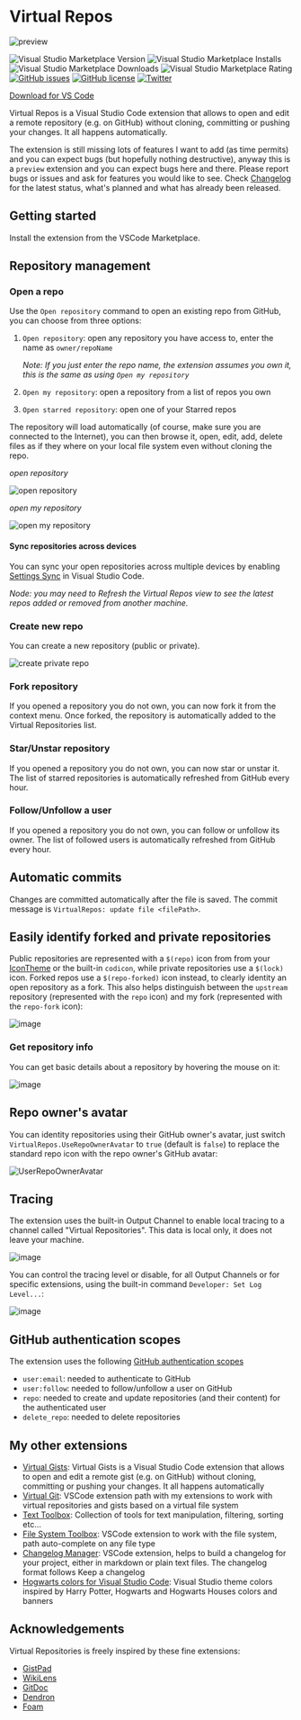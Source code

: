 # Virtual Repos

![preview](https://img.shields.io/badge/-preview-orange)

<!--[![Publish Extension](https://github.com/carlocardella/vscode-VirtualRepos/actions/workflows/PublishExtension.yml/badge.svg)](https://github.com/carlocardella/vscode-VirtualRepos/actions/workflows/PublishExtension.yml)-->
![Visual Studio Marketplace Version](https://img.shields.io/visual-studio-marketplace/v/carlocardella.vscode-virtualRepos)
![Visual Studio Marketplace Installs](https://img.shields.io/visual-studio-marketplace/i/carlocardella.vscode-virtualRepos)
![Visual Studio Marketplace Downloads](https://img.shields.io/visual-studio-marketplace/d/carlocardella.vscode-virtualRepos)
![Visual Studio Marketplace Rating](https://img.shields.io/visual-studio-marketplace/r/carlocardella.vscode-virtualRepos)
[![GitHub issues](https://img.shields.io/github/issues/carlocardella/vscode-VirtualRepos.svg)](https://github.com/carlocardella/vscode-VirtualRepos/issues)
[![GitHub license](https://img.shields.io/github/license/carlocardella/vscode-VirtualRepos.svg)](https://github.com/carlocardella/vscode-VirtualRepos/blob/master/LICENSE.md)
[![Twitter](https://img.shields.io/twitter/url/https/github.com/carlocardella/vscode-VirtualRepos.svg?style=social)](https://twitter.com/intent/tweet?text=Wow:&url=https%3A%2F%2Fgithub.com%2Fcarlocardella%2Fvscode-VirtualRepos)
<!-- [![Open in Visual Studio Code](https://open.vscode.dev/badges/open-in-vscode.svg)](https://open.vscode.dev/carlocardella/vscode-texttoolbox) -->

[Download for VS Code](https://marketplace.visualstudio.com/items?itemName=CarloCardella.vscode-virtualrepos)

<!-- [Download for VS Codium](https://open-vsx.org/extension/carlocardella/vscode-texttoolbox) -->

Virtual Repos is a Visual Studio Code extension that allows to open and edit a remote repository (e.g. on GitHub) without cloning, committing or pushing your changes. It all happens automatically.

The extension is still missing lots of features I want to add (as time permits) and you can expect bugs (but hopefully nothing destructive), anyway this is a `preview` extension and you can expect bugs here and there. Please report bugs or issues and ask for features you would like to see. Check [Changelog](CHANGELOG.md) for the latest status, what's planned and what has already been released.

## Getting started

Install the extension from the VSCode Marketplace.

## Repository management

### Open a repo

Use the `Open repository` command to open an existing repo from GitHub, you can choose from three options:

1. `Open repository`: open any repository you have access to, enter the name as `owner/repoName`

   *Note: If you just enter the repo name, the extension assumes you own it, this is the same as using `Open my repository`*

2. `Open my repository`: open a repository from a list of repos you own
3. `Open starred repository`: open one of your Starred repos

The repository will load automatically (of course, make sure you are connected to the Internet), you can then browse it, open, edit, add, delete files as if they where on your local file system even without cloning the repo.

*open repository*

![open repository](https://user-images.githubusercontent.com/5784415/192892207-46f5418e-5696-4373-ae80-71cb160e8e25.gif)

*open my repository*

![open my repository](https://user-images.githubusercontent.com/5784415/192892464-bee3d23f-5688-4dfd-a343-c844ae39e135.gif)

#### Sync repositories across devices

You can sync your open repositories across multiple devices by enabling [Settings Sync](https://code.visualstudio.com/docs/editor/settings-sync) in Visual Studio Code.

*Node: you may need to Refresh the Virtual Repos view to see the latest repos added or removed from another machine.*

### Create new repo

You can create a new repository (public or private).

![create private repo](https://user-images.githubusercontent.com/5784415/192894098-2cb95397-6696-467a-ab9c-6ca272f460b0.gif)

### Fork repository

If you opened a repository you do not own, you can now fork it from the context menu. Once forked, the repository is automatically added to the Virtual Repositories list.

### Star/Unstar repository

If you opened a repository you do not own, you can now star or unstar it. The list of starred repositories is automatically refreshed from GitHub every hour.

### Follow/Unfollow a user

If you opened a repository you do not own, you can follow or unfollow its owner. The list of followed users is automatically refreshed from GitHub every hour.

## Automatic commits

Changes are committed automatically after the file is saved. The commit message is `VirtualRepos: update file <filePath>`.

## Easily identify forked and private repositories

Public repositories are represented with a `$(repo)` icon from from your [IconTheme](https://code.visualstudio.com/api/references/icons-in-labels) or the built-in `codicon`, while private repositories use a `$(lock)` icon.
Forked repos use a `$(repo-forked)` icon instead, to clearly identity an open repository as a fork. This also helps distinguish between the `upstream` repository (represented with the `repo` icon) and my fork (represented with the `repo-fork` icon):

<!--![image](https://user-images.githubusercontent.com/5784415/207214066-1e78d96b-b209-4e7c-a263-4a225db1ce92.png)-->
![image](https://user-images.githubusercontent.com/5784415/210154421-d8eda221-d096-42fe-98e3-fc5f37773f58.png)

### Get repository info

You can get basic details about a repository by hovering the mouse on it:

![image](https://user-images.githubusercontent.com/5784415/210154457-25a31281-bf1e-430c-8f73-efddbfa15dce.png)

## Repo owner's avatar

You can identity repositories using their GitHub owner's avatar, just switch `VirtualRepos.UseRepoOwnerAvatar` to `true` (default is `false`) to replace the standard repo icon with the repo owner's GitHub avatar:

![UserRepoOwnerAvatar](https://user-images.githubusercontent.com/5784415/194788262-4eb6ad81-f924-4a42-a642-eec4c10a60b0.gif)

## Tracing

The extension uses the built-in Output Channel to enable local tracing to a channel called "Virtual Repositories". This data is local only, it does not leave your machine.

![image](https://user-images.githubusercontent.com/5784415/227406009-1775db2a-7e0f-4f01-9c89-a7714bb7e2da.png)

You can control the tracing level or disable, for all Output Channels or for specific extensions, using the built-in command `Developer: Set Log Level...`:

![image](https://user-images.githubusercontent.com/5784415/227406186-61ab711e-2a59-4376-b759-0efdc364ec1b.png)

## GitHub authentication scopes

The extension uses the following [GitHub authentication scopes](https://docs.github.com/en/developers/apps/building-oauth-apps/scopes-for-oauth-apps)

- `user:email`: needed to authenticate to GitHub
- `user:follow`: needed to follow/unfollow a user on GitHub
- `repo`: needed to create and update repositories (and their content) for the authenticated user
- `delete_repo`: needed to delete repositories

## My other extensions

<!-- * [Virtual Repos](https://github.com/carlocardella/vscode-VirtualRepos): Virtual Repos is a Visual Studio Code extension that allows to open and edit a remote repository (e.g. on GitHub) without cloning, committing or pushing your changes. It all happens automatically -->
- [Virtual Gists](https://github.com/carlocardella/vscode-VirtualGists): Virtual Gists is a Visual Studio Code extension that allows to open and edit a remote gist (e.g. on GitHub) without cloning, committing or pushing your changes. It all happens automatically
- [Virtual Git](https://github.com/carlocardella/vscode-VirtualGit): VSCode extension path with my extensions to work with virtual repositories and gists based on a virtual file system
- [Text Toolbox](https://github.com/carlocardella/vscode-TextToolbox): Collection of tools for text manipulation, filtering, sorting etc...
- [File System Toolbox](https://github.com/carlocardella/vscode-FileSystemToolbox): VSCode extension to work with the file system, path auto-complete on any file type
- [Changelog Manager](https://github.com/carlocardella/vscode-ChangelogManager): VSCode extension, helps to build a changelog for your project, either in markdown or plain text files. The changelog format follows Keep a changelog
- [Hogwarts colors for Visual Studio Code](https://github.com/carlocardella/hogwarts-colors-for-vscode): Visual Studio theme colors inspired by Harry Potter, Hogwarts and Hogwarts Houses colors and banners

## Acknowledgements

Virtual Repositories is freely inspired by these fine extensions:

- [GistPad](https://marketplace.visualstudio.com/items?itemName=vsls-contrib.gistfs)
- [WikiLens](https://marketplace.visualstudio.com/items?itemName=lostintangent.wikilens)
- [GitDoc](https://marketplace.visualstudio.com/items?itemName=vsls-contrib.gitdoc)
- [Dendron](https://marketplace.visualstudio.com/items?itemName=dendron.dendron)
- [Foam](https://marketplace.visualstudio.com/items?itemName=foam.foam-vscode)
